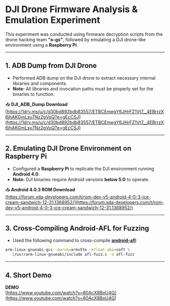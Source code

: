 # DJI Drone Firmware Analysis & Emulation Experiment

This experiment was conducted using firmware decryption scripts from the drone hacking team **"o-gs"**, followed by emulating a DJI drone-like environment using a **Raspberry Pi**.

---

## 1. ADB Dump from DJI Drone

- Performed ADB dump on the DJI drone to extract necessary internal libraries and components.  
- **Note:** All libraries and invocation paths must be properly set for the binaries to function.

📥 **DJI_ADB_Dump Download**  
[https://1drv.ms/u/c/d30bd892bdb83557/ETBCEmegY6JHrFZ1Vt7__4EBrrzX6jhAKGmLsy7Nz2gVoQ?e=gEcCSJ](https://1drv.ms/u/c/d30bd892bdb83557/ETBCEmegY6JHrFZ1Vt7__4EBrrzX6jhAKGmLsy7Nz2gVoQ?e=gEcCSJ)

---

## 2. Emulating DJI Drone Environment on Raspberry Pi

- Configured a **Raspberry Pi** to replicate the DJI environment running **Android 4.0**.  
- **Note:** DJI binaries require Android versions **below 5.0** to operate.

📥 **Android 4.0.3 ROM Download**  
[https://forum.xda-developers.com/t/rom-dev-v5-android-4-0-3-ice-cream-sandwich-12-31.1368952/](https://forum.xda-developers.com/t/rom-dev-v5-android-4-0-3-ice-cream-sandwich-12-31.1368952/)

---

## 3. Cross-Compiling Android-AFL for Fuzzing

- Used the following command to cross-compile [**android-afl**](https://github.com/ele7enxxh/android-afl):

```bash
arm-linux-gnueabi-gcc -march=armv5te -mfloat-abi=soft \
  -I/usr/arm-linux-gnueabi/include afl-fuzz.c -o afl-fuzz
```
---

## 4. Short Demo
**DEMO**  
[https://www.youtube.com/watch?v=80AcX8BpU4Q]
(https://www.youtube.com/watch?v=80AcX8BpU4Q)

